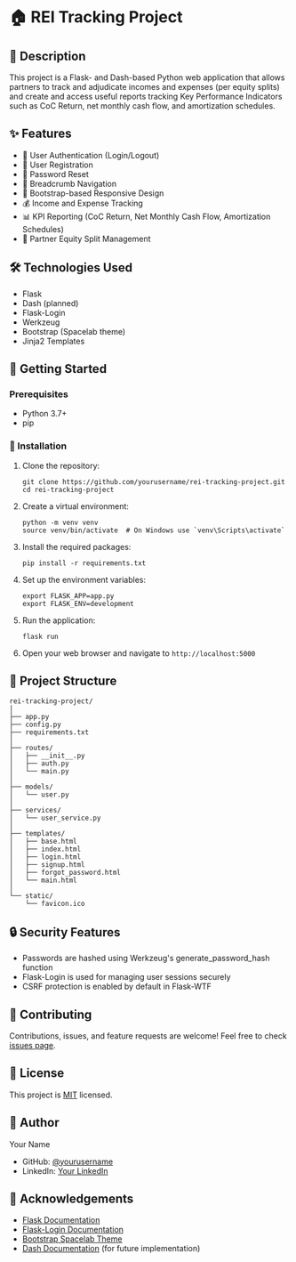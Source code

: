 # 🏠 REI Tracking Project

## 📝 Description

This project is a Flask- and Dash-based Python web application that allows partners to track and adjudicate incomes and expenses (per equity splits) and create and access useful reports tracking Key Performance Indicators such as CoC Return, net monthly cash flow, and amortization schedules.

## ✨ Features

- 🔑 User Authentication (Login/Logout)
- 📝 User Registration
- 🔄 Password Reset
- 🍞 Breadcrumb Navigation
- 🚀 Bootstrap-based Responsive Design
- 💰 Income and Expense Tracking
- 📊 KPI Reporting (CoC Return, Net Monthly Cash Flow, Amortization Schedules)
- 👥 Partner Equity Split Management

## 🛠️ Technologies Used

- Flask
- Dash (planned)
- Flask-Login
- Werkzeug
- Bootstrap (Spacelab theme)
- Jinja2 Templates

## 🚀 Getting Started

### Prerequisites

- Python 3.7+
- pip

### 🔧 Installation

1. Clone the repository:
   ```
   git clone https://github.com/yourusername/rei-tracking-project.git
   cd rei-tracking-project
   ```

2. Create a virtual environment:
   ```
   python -m venv venv
   source venv/bin/activate  # On Windows use `venv\Scripts\activate`
   ```

3. Install the required packages:
   ```
   pip install -r requirements.txt
   ```

4. Set up the environment variables:
   ```
   export FLASK_APP=app.py
   export FLASK_ENV=development
   ```

5. Run the application:
   ```
   flask run
   ```

6. Open your web browser and navigate to `http://localhost:5000`

## 📁 Project Structure

```
rei-tracking-project/
│
├── app.py
├── config.py
├── requirements.txt
│
├── routes/
│   ├── __init__.py
│   ├── auth.py
│   └── main.py
│
├── models/
│   └── user.py
│
├── services/
│   └── user_service.py
│
├── templates/
│   ├── base.html
│   ├── index.html
│   ├── login.html
│   ├── signup.html
│   ├── forgot_password.html
│   └── main.html
│
└── static/
    └── favicon.ico
```

## 🔒 Security Features

- Passwords are hashed using Werkzeug's generate_password_hash function
- Flask-Login is used for managing user sessions securely
- CSRF protection is enabled by default in Flask-WTF

## 🤝 Contributing

Contributions, issues, and feature requests are welcome! Feel free to check [issues page](https://github.com/yourusername/rei-tracking-project/issues).

## 📜 License

This project is [MIT](https://choosealicense.com/licenses/mit/) licensed.

## 👤 Author

Your Name
- GitHub: [@yourusername](https://github.com/yourusername)
- LinkedIn: [Your LinkedIn](https://linkedin.com/in/yourprofile)

## 🙏 Acknowledgements

- [Flask Documentation](https://flask.palletsprojects.com/)
- [Flask-Login Documentation](https://flask-login.readthedocs.io/)
- [Bootstrap Spacelab Theme](https://bootswatch.com/spacelab/)
- [Dash Documentation](https://dash.plotly.com/) (for future implementation)